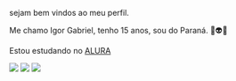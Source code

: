 sejam bem vindos ao meu perfil.

Me chamo Igor Gabriel, tenho 15 anos, sou do Paraná. 🎱👽🚡

Estou estudando no [ALURA](https://www.alura.com.br)

![](https://media.tenor.com/eEEZzP--mv4AAAAC/chaves-isso.gif)
![](https://media.tenor.com/7s3XS8-Fv0cAAAAd/seu-madruga-madruga.gif)
![](https://www.google.com/url?sa=i&url=https%3A%2F%2Fangelicaalbuquerque.github.io%2Fbarbearia_alura%2F&psig=AOvVaw2_Aft4bd_hLfTwHEBU0jFG&ust=1696329247132000&source=images&cd=vfe&opi=89978449&ved=0CBEQjRxqFwoTCOCMrYOV14EDFQAAAAAdAAAAABAE)
